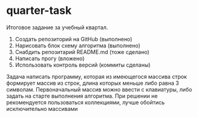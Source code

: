 # quarter-task
Итоговое задание за учебный квартал.
1. Создать репозиторий на GitHub (выполнено)
2. Нарисовать блок схему алгоритма (выполнено)
3. Снабдить репозитарий README.md (тоже сделано)
4. Написать прогу (вложено)
5. Использовать контроль версий (коммиты сделаны)

Задача
написать программу, которая из имеющегося массива строк формирует массив из строк, длина которых меньше либо равна 3 символам.
Первоначальный массив можно ввести с клавиатуры, либо задать на старте выполнения алгоритма. При решении не рекомендуется пользоваться коллекциями, 
лучше обойтись исключительно массивами
